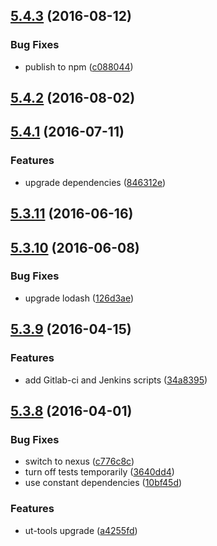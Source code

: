 <a name="5.4.3"></a>
## [5.4.3](https://github.com/softwaregroup-bg/ut-port-schedule/compare/v5.4.2...v5.4.3) (2016-08-12)


### Bug Fixes

* publish to npm ([c088044](https://github.com/softwaregroup-bg/ut-port-schedule/commit/c088044))



<a name="5.4.2"></a>
## [5.4.2](https://git.softwaregroup-bg.com/ut5/ut-port-schedule/compare/v5.4.1...v5.4.2) (2016-08-02)



<a name="5.4.1"></a>
## [5.4.1](https://git.softwaregroup-bg.com/ut5/ut-port-schedule/compare/v5.3.11...v5.4.1) (2016-07-11)


### Features

* upgrade dependencies ([846312e](https://git.softwaregroup-bg.com/ut5/ut-port-schedule/commit/846312e))



<a name="5.3.11"></a>
## [5.3.11](https://git.softwaregroup-bg.com/ut5/ut-port-schedule/compare/v5.3.10...v5.3.11) (2016-06-16)



<a name="5.3.10"></a>
## [5.3.10](https://git.softwaregroup-bg.com/ut5/ut-port-schedule/compare/v5.3.9...v5.3.10) (2016-06-08)


### Bug Fixes

* upgrade lodash ([126d3ae](https://git.softwaregroup-bg.com/ut5/ut-port-schedule/commit/126d3ae))



<a name="5.3.9"></a>
## [5.3.9](https://git.softwaregroup-bg.com/ut5/ut-port-schedule/compare/v5.3.8...v5.3.9) (2016-04-15)


### Features

* add Gitlab-ci and Jenkins scripts ([34a8395](https://git.softwaregroup-bg.com/ut5/ut-port-schedule/commit/34a8395))



<a name="5.3.8"></a>
## [5.3.8](https://git.softwaregroup-bg.com/ut5/ut-port-schedule/compare/v5.3.6...v5.3.8) (2016-04-01)


### Bug Fixes

* switch to nexus ([c776c8c](https://git.softwaregroup-bg.com/ut5/ut-port-schedule/commit/c776c8c))
* turn off tests temporarily ([3640dd4](https://git.softwaregroup-bg.com/ut5/ut-port-schedule/commit/3640dd4))
* use constant dependencies ([10bf45d](https://git.softwaregroup-bg.com/ut5/ut-port-schedule/commit/10bf45d))

### Features

* ut-tools upgrade ([a4255fd](https://git.softwaregroup-bg.com/ut5/ut-port-schedule/commit/a4255fd))



